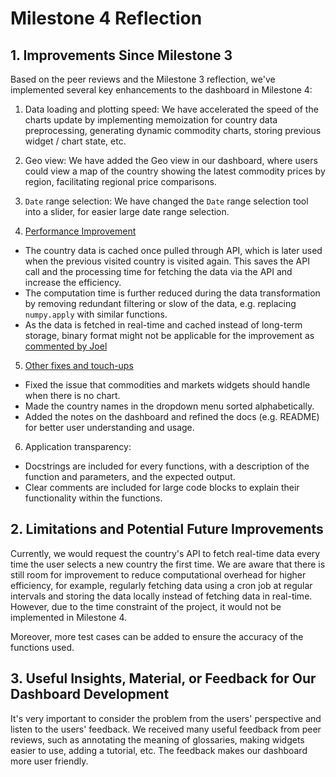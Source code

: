 # Milestone 4 Reflection

## 1. Improvements Since Milestone 3

Based on the peer reviews and the Milestone 3 reflection, we've implemented several key enhancements to the dashboard in Milestone 4:

1. Data loading and plotting speed: We have accelerated the speed of the charts update by implementing memoization for country data preprocessing, generating dynamic commodity charts, storing previous widget / chart state, etc.

2. Geo view: We have added the Geo view in our dashboard, where users could view a map of the country showing the latest commodity prices by region, facilitating regional price comparisons.

3. `Date` range selection: We have changed the `Date` range selection tool into a slider, for easier large date range selection.

4. [Performance Improvement](https://github.com/UBC-MDS/DSCI-532_2024_19_food-price-tracker/issues/105)
- The country data is cached once pulled through API, which is later used when the previous visited country is visited again. This saves the API call and the processing time for fetching the data via the API and increase the efficiency.
- The computation time is further reduced during the data transformation by removing redundant filtering or slow of the data, e.g. replacing `numpy.apply` with similar functions.
- As the data is fetched in real-time and cached instead of long-term storage, binary format might not be applicable for the improvement as [commented by Joel](https://github.com/UBC-MDS/DSCI-532_2024_19_food-price-tracker/issues/105) 

5. [Other fixes and touch-ups](https://github.com/UBC-MDS/DSCI-532_2024_19_food-price-tracker/issues/106)
- Fixed the issue that commodities and markets widgets should handle when there is no chart.
- Made the country names in the dropdown menu sorted alphabetically.
- Added the notes on the dashboard and refined the docs (e.g. README) for better user understanding and usage.

6. Application transparency:
- Docstrings are included for every functions, with a description of the function and parameters, and the expected output.
- Clear comments are included for large code blocks to explain their functionality within the functions.

## 2. Limitations and Potential Future Improvements

Currently, we would request the country's API to fetch real-time data every time the user selects a new country the first time. We are aware that there is still room for improvement to reduce computational overhead for higher efficiency, for example, regularly fetching data using a cron job at regular intervals and storing the data locally instead of fetching  data in real-time. However, due to the time constraint of the project, it would not be implemented in Milestone 4.

Moreover, more test cases can be added to ensure the accuracy of the functions used.

## 3. Useful Insights, Material, or Feedback for Our Dashboard Development

It's very important to consider the problem from the users' perspective and listen to the users' feedback. We received many useful feedback from peer reviews, such as annotating the meaning of glossaries, making widgets easier to use, adding a tutorial, etc. The feedback makes our dashboard more user friendly.